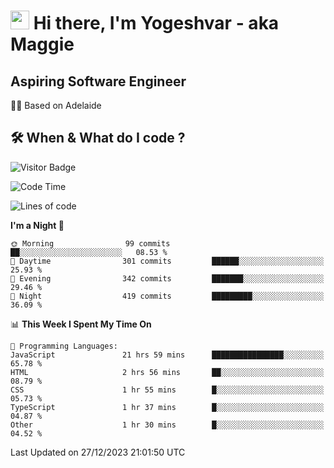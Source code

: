 <h1><img src="https://emojis.slackmojis.com/emojis/images/1531849430/4246/blob-sunglasses.gif?1531849430" width="30"/> Hi there, I'm Yogeshvar - aka Maggie</h1>

## Aspiring Software Engineer
🏂🏻  Based on Adelaide 

## 🛠 When & What do I code ?  

![Visitor Badge](https://visitor-badge.feriirawann.repl.co?username=yogeshvar&repo=yogeshvar&label=Visitors&style=plastic&color=%23457BFF&contentType=svg)

<!--START_SECTION:waka-->
![Code Time](http://img.shields.io/badge/Code%20Time-2%2C472%20hrs%2036%20mins-blue)

![Lines of code](https://img.shields.io/badge/From%20Hello%20World%20I%27ve%20Written-4.0%20million%20lines%20of%20code-blue)

**I'm a Night 🦉** 

```text
🌞 Morning                99 commits          ██░░░░░░░░░░░░░░░░░░░░░░░   08.53 % 
🌆 Daytime                301 commits         ██████░░░░░░░░░░░░░░░░░░░   25.93 % 
🌃 Evening                342 commits         ███████░░░░░░░░░░░░░░░░░░   29.46 % 
🌙 Night                  419 commits         █████████░░░░░░░░░░░░░░░░   36.09 % 
```


📊 **This Week I Spent My Time On** 

```text
💬 Programming Languages: 
JavaScript               21 hrs 59 mins      ████████████████░░░░░░░░░   65.78 % 
HTML                     2 hrs 56 mins       ██░░░░░░░░░░░░░░░░░░░░░░░   08.79 % 
CSS                      1 hr 55 mins        █░░░░░░░░░░░░░░░░░░░░░░░░   05.73 % 
TypeScript               1 hr 37 mins        █░░░░░░░░░░░░░░░░░░░░░░░░   04.87 % 
Other                    1 hr 30 mins        █░░░░░░░░░░░░░░░░░░░░░░░░   04.52 % 
```


 Last Updated on 27/12/2023 21:01:50 UTC
<!--END_SECTION:waka-->
